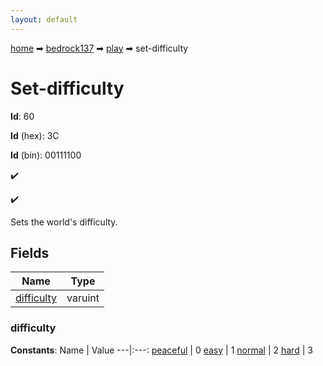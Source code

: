 ```yaml
---
layout: default
---
```


[home](/) ➡ [bedrock137](/protocol/bedrock137) ➡ [play](/protocol/bedrock137/play) ➡ set-difficulty

# Set-difficulty

**Id**: 60

**Id** (hex): 3C

**Id** (bin): 00111100

✔️

✔️

Sets the world's difficulty.

## Fields

Name | Type
---|---
[difficulty](#difficulty) | varuint

### difficulty

**Constants**:
Name | Value
---|:---:
[peaceful](difficulty_peaceful) | 0
[easy](difficulty_easy) | 1
[normal](difficulty_normal) | 2
[hard](difficulty_hard) | 3

